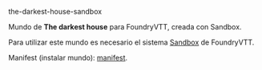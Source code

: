 the-darkest-house-sandbox

Mundo de **The darkest house** para FoundryVTT, creada con Sandbox.

Para utilizar este mundo es necesario el sistema [Sandbox](https://gitlab.com/rolnl/sandbox-system-builder/-/tree/master) de FoundryVTT.

Manifest (instalar mundo): [manifest](https://raw.githubusercontent.com/Luvero-1/the-darkest-house/main/world.json).